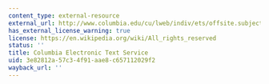 ```yaml
---
content_type: external-resource
external_url: http://www.columbia.edu/cu/lweb/indiv/ets/offsite.subject.html#medieval
has_external_license_warning: true
license: https://en.wikipedia.org/wiki/All_rights_reserved
status: ''
title: Columbia Electronic Text Service
uid: 3e82812a-57c3-4f91-aae8-c657112029f2
wayback_url: ''
---
```


